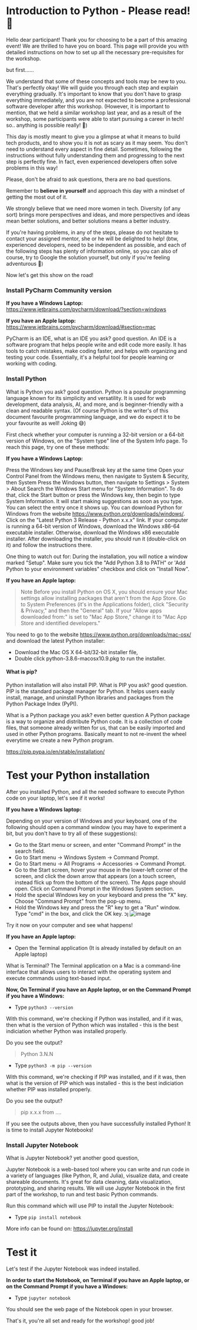 # Introduction to Python - Please read! 🙂

Hello dear participant! Thank you for choosing to be a part of this amazing event! We are thrilled to have you on board. 
This page will provide you with detailed instructions on how to set up all the necessary pre-requisites for the workshop.

but first......

We understand that some of these concepts and tools may be new to you. That's perfectly okay! We will guide you through each step and explain everything gradually. It's important to know that you don't have to grasp everything immediately, and you are not expected to become a professional software developer after this workshop.
(However, it is important to mention, that we held a similar workshop last year, and as a result of the workshop, some participants were able to start pursuing a career in tech! so.. anything is possible really! 🚀)

This day is mostly meant to give you a glimpse at what it means to build tech products, and to show you it is not as scary as it may seem.
You don't need to understand every aspect in fine detail.
Sometimes, following the instructions without fully understanding them and progressing to the next step is perfectly fine. In fact, even experienced developers often solve problems in this way!

Please, don't be afraid to ask questions, thera are no bad questions. 

Remember to **believe in yourself** and approach this day with a mindset of getting the most out of it.

We strongly believe that we need more women in tech. Diversity (of any sort) brings more perspectives and ideas, and more perspectives and ideas mean better solutions, and better solutions means a better industry.

If you're having problems, in any of the steps, please do not hesitate to contact your assigned mentor, she or he will be delighted to help!
(btw, experienced developers, need to be independent as possible, and each of the following steps has plenty of information online, so you can also of course, try to Google the solution yourself,
but only if you're feeling adventurous 🙂)

Now let's get this show on the road! 

### Install PyCharm Community version

**If you have a Windows Laptop:**
https://www.jetbrains.com/pycharm/download/?section=windows

**If you have an Apple laptop:**
https://www.jetbrains.com/pycharm/download/#section=mac

PyCharm is an IDE, what is an IDE you ask? good question.
An IDE is a software program that helps people write and edit code more easily. It has tools to catch mistakes, make coding faster, and helps with organizing and testing your code. Essentially, it's a helpful tool for people learning or working with coding.

### Install Python

What is Python you ask? good question.
Python is a popular programming language known for its simplicity and versatility. It is used for web development, data analysis, AI, and more, and is beginner-friendly with a clean and readable syntax.
(Of course Python is the writer's of this document favourite progmramming language, and we do expect it to be your favourite as well! Joking 😅)


First check whether your computer is running a 32-bit version or a 64-bit version of Windows, on the "System type" line of the System Info page. To reach this page, try one of these methods:

**If you have a Windows Laptop:**

Press the Windows key and Pause/Break key at the same time
Open your Control Panel from the Windows menu, then navigate to System & Security, then System
Press the Windows button, then navigate to Settings > System > About
Search the Windows Start menu for "System Information". To do that, click the Start button or press the Windows key, then begin to type System Information. It will start making suggestions as soon as you type. You can select the entry once it shows up.
You can download Python for Windows from the website https://www.python.org/downloads/windows/. Click on the "Latest Python 3 Release - Python x.x.x" link. If your computer is running a 64-bit version of Windows, download the Windows x86-64 executable installer. Otherwise, download the Windows x86 executable installer. After downloading the installer, you should run it (double-click on it) and follow the instructions there.

One thing to watch out for: During the installation, you will notice a window marked "Setup". Make sure you tick the "Add Python 3.8 to PATH" or 'Add Python to your environment variables" checkbox and click on "Install Now".

**If you have an Apple laptop:**

> Note Before you install Python on OS X, you should ensure your Mac settings allow installing packages that aren't from the App Store. Go to System Preferences (it's in the Applications folder), click "Security & Privacy," and then the "General" tab. If your "Allow apps downloaded from:" is set to "Mac App Store," change it to "Mac App Store and identified developers."

You need to go to the website https://www.python.org/downloads/mac-osx/ and download the latest Python installer:

* Download the Mac OS X 64-bit/32-bit installer file,
* Double click python-3.8.6-macosx10.9.pkg to run the installer.


#### What is pip?
Python installation will also install PIP.
What is PIP you ask? good question.
PIP is the standard package manager for Python. It helps users easily install, manage, and uninstall Python libraries and packages from the Python Package Index (PyPI).

What is a Python package you ask? even better question
A Python package is a way to organize and distribute Python code. It is a collection of code files, that someone already written for us, that can be easily imported and used in other Python programs.
Basically meant to not re-invent the wheel everytime we create a new Python program.

https://pip.pypa.io/en/stable/installation/


# Test your Python installation
After you installed Python, and all the needed software to execute Python code on your laptop, let's see if it works!

**If you have a Windows laptop:**

Depending on your version of Windows and your keyboard, one of the following should open a command window (you may have to experiment a bit, but you don't have to try all of these suggestions):

* Go to the Start menu or screen, and enter "Command Prompt" in the search field.
* Go to Start menu → Windows System → Command Prompt.
* Go to Start menu → All Programs → Accessories → Command Prompt.
* Go to the Start screen, hover your mouse in the lower-left corner of the screen, and click the down arrow that appears (on a touch screen, instead flick up from the bottom of the screen). The Apps page should open. Click on Command Prompt in the Windows System section.
* Hold the special Windows key on your keyboard and press the "X" key. Choose "Command Prompt" from the pop-up menu.
* Hold the Windows key and press the "R" key to get a "Run" window. Type "cmd" in the box, and click the OK key.
ןכ
![image](https://github.com/TechGirlsTribe1/introduction_to_python/assets/6695760/17ba7471-8452-4a23-b96f-d1097655d811)

Try it now on your computer and see what happens!

**If you have an Apple laptop:**

- Open the Terminal application (It is already installed by default on an Apple laptop)

What is Terminal?
The Terminal application on a Mac is a command-line interface that allows users to interact with the operating system and execute commands using text-based input.

**Now, On Terminal if you have an Apple laptop, or on the Command Prompt if you have a Windows:**

- Type  `python3 --version`

With this command, we're checking if Python was installed, and if it was, then what is the version of Python which was installed - this is the best indiciation whether Python was installed properly.

Do you see the output?  
>Python 3.N.N
- Type `python3 -m pip --version`

With this command, we're checking if PIP was installed, and if it was, then what is the version of PIP which was installed - this is the best indiciation whether PIP was installed properly.

Do you see the output?  
>pip x.x.x from ....

If you see the outputs above, then you have successfully installed Python! It is time to install Jupyter Notebooks!

### Install Jupyter Notebook

What is Jupyter Notebook? yet another good question,

Jupyter Notebook is a web-based tool where you can write and run code in a variety of languages (like Python, R, and Julia), visualize data, and create shareable documents. It's great for data cleaning, data visualization, prototyping, and sharing results.
We will use Jupyter Notebook in the first part of the workshop, to run and test basic Python commands.

Run this command which will use PIP to install the Jupyter Notebook:
- Type `pip install notebook`

More info can be found on: https://jupyter.org/install

# Test it

Let's test if the Jupyter Notebook was indeed installed.

**In order to start the Notebook, on Terminal if you have an Apple laptop, or on the Command Prompt if you have a Windows:**

- Type `jupyter notebook`
  
You should see the web page of the Notebook open in your browser.


That's it, you're all set and ready for the workshop! good job!


